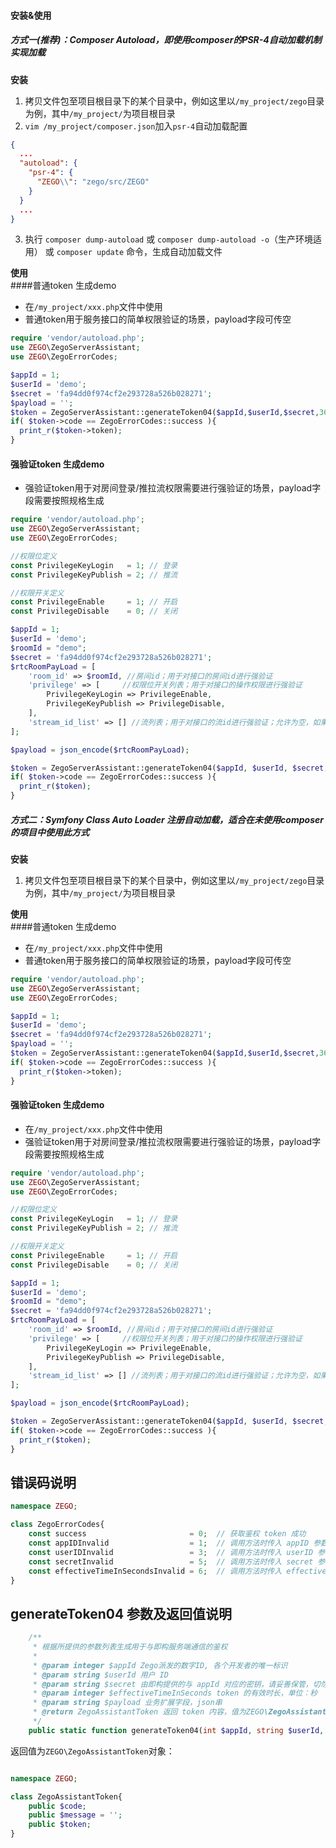 #### 安装&使用
##### 方式一(推荐)：Composer Autoload，即使用composer的PSR-4自动加载机制实现加载
**安装**
1. 拷贝文件包至项目根目录下的某个目录中，例如这里以`/my_project/zego`目录为例，其中`/my_project/`为项目根目录
2. `vim /my_project/composer.json`加入`psr-4`自动加载配置
```json
{
  ...
  "autoload": {
    "psr-4": {
      "ZEGO\\": "zego/src/ZEGO"
    }
  }
  ...
}
```
3. 执行 `composer dump-autoload` 或 `composer dump-autoload -o`（生产环境适用） 或 `composer update` 命令，生成自动加载文件

**使用**  
####普通token 生成demo
- 在`/my_project/xxx.php`文件中使用
- 普通token用于服务接口的简单权限验证的场景，payload字段可传空
```php
require 'vendor/autoload.php';
use ZEGO\ZegoServerAssistant;
use ZEGO\ZegoErrorCodes;

$appId = 1;
$userId = 'demo';
$secret = 'fa94dd0f974cf2e293728a526b028271';
$payload = '';
$token = ZegoServerAssistant::generateToken04($appId,$userId,$secret,3600,$payload);
if( $token->code == ZegoErrorCodes::success ){
  print_r($token->token);
}
```

#### 强验证token 生成demo
- 强验证token用于对房间登录/推拉流权限需要进行强验证的场景，payload字段需要按照规格生成
```php
require 'vendor/autoload.php';
use ZEGO\ZegoServerAssistant;
use ZEGO\ZegoErrorCodes;

//权限位定义
const PrivilegeKeyLogin   = 1; // 登录
const PrivilegeKeyPublish = 2; // 推流

//权限开关定义
const PrivilegeEnable     = 1; // 开启
const PrivilegeDisable    = 0; // 关闭

$appId = 1;
$userId = 'demo';
$roomId = "demo";
$secret = 'fa94dd0f974cf2e293728a526b028271';
$rtcRoomPayLoad = [
    'room_id' => $roomId, //房间id；用于对接口的房间id进行强验证
    'privilege' => [     //权限位开关列表；用于对接口的操作权限进行强验证
        PrivilegeKeyLogin => PrivilegeEnable,
        PrivilegeKeyPublish => PrivilegeDisable,
    ],
    'stream_id_list' => [] //流列表；用于对接口的流id进行强验证；允许为空，如果为空，则不对流id验证
];

$payload = json_encode($rtcRoomPayLoad);

$token = ZegoServerAssistant::generateToken04($appId, $userId, $secret, 3600, $payload);
if( $token->code == ZegoErrorCodes::success ){
  print_r($token);
}
```

##### 方式二：Symfony Class Auto Loader 注册自动加载，适合在未使用composer的项目中使用此方式
**安装**
1. 拷贝文件包至项目根目录下的某个目录中，例如这里以`/my_project/zego`目录为例，其中`/my_project/`为项目根目录

**使用**  
####普通token 生成demo
- 在`/my_project/xxx.php`文件中使用
- 普通token用于服务接口的简单权限验证的场景，payload字段可传空
```php
require 'vendor/autoload.php';
use ZEGO\ZegoServerAssistant;
use ZEGO\ZegoErrorCodes;

$appId = 1;
$userId = 'demo';
$secret = 'fa94dd0f974cf2e293728a526b028271';
$payload = '';
$token = ZegoServerAssistant::generateToken04($appId,$userId,$secret,3600,$payload);
if( $token->code == ZegoErrorCodes::success ){
  print_r($token->token);
}
```

#### 强验证token 生成demo
- 在`/my_project/xxx.php`文件中使用
- 强验证token用于对房间登录/推拉流权限需要进行强验证的场景，payload字段需要按照规格生成
```php
require 'vendor/autoload.php';
use ZEGO\ZegoServerAssistant;
use ZEGO\ZegoErrorCodes;

//权限位定义
const PrivilegeKeyLogin   = 1; // 登录
const PrivilegeKeyPublish = 2; // 推流

//权限开关定义
const PrivilegeEnable     = 1; // 开启
const PrivilegeDisable    = 0; // 关闭

$appId = 1;
$userId = 'demo';
$roomId = "demo";
$secret = 'fa94dd0f974cf2e293728a526b028271';
$rtcRoomPayLoad = [
    'room_id' => $roomId, //房间id；用于对接口的房间id进行强验证
    'privilege' => [     //权限位开关列表；用于对接口的操作权限进行强验证
        PrivilegeKeyLogin => PrivilegeEnable,
        PrivilegeKeyPublish => PrivilegeDisable,
    ],
    'stream_id_list' => [] //流列表；用于对接口的流id进行强验证；允许为空，如果为空，则不对流id验证
];

$payload = json_encode($rtcRoomPayLoad);

$token = ZegoServerAssistant::generateToken04($appId, $userId, $secret, 3600, $payload);
if( $token->code == ZegoErrorCodes::success ){
  print_r($token);
}
```

## 错误码说明

```php
namespace ZEGO;

class ZegoErrorCodes{
    const success                       = 0;  // 获取鉴权 token 成功
    const appIDInvalid                  = 1;  // 调用方法时传入 appID 参数错误
    const userIDInvalid                 = 3;  // 调用方法时传入 userID 参数错误
    const secretInvalid                 = 5;  // 调用方法时传入 secret 参数错误
    const effectiveTimeInSecondsInvalid = 6;  // 调用方法时传入 effectiveTimeInSeconds 参数错误
}
```


## generateToken04 参数及返回值说明

```php
    /**
     * 根据所提供的参数列表生成用于与即构服务端通信的鉴权
     *
     * @param integer $appId Zego派发的数字ID, 各个开发者的唯一标识
     * @param string $userId 用户 ID
     * @param string $secret 由即构提供的与 appId 对应的密钥，请妥善保管，切勿外泄
     * @param integer $effectiveTimeInSeconds token 的有效时长，单位：秒
     * @param string $payload 业务扩展字段，json串
     * @return ZegoAssistantToken 返回 token 内容，值为ZEGO\ZegoAssistantToken对象，在使用前，请检查对象code属性是否为 ZEGO\ZegoErrorCodes::success。实际 token 内容保存在 token 属性中
     */
    public static function generateToken04(int $appId, string $userId, string $secret, int $effectiveTimeInSeconds, string $payload )


```
返回值为`ZEGO\ZegoAssistantToken`对象：
```php

namespace ZEGO;

class ZegoAssistantToken{
    public $code;
    public $message = '';
    public $token;
}
```